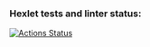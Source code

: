 ### Hexlet tests and linter status:
[![Actions Status](https://github.com/ZarinaRevazova/frontend-project-11/actions/workflows/hexlet-check.yml/badge.svg)](https://github.com/ZarinaRevazova/frontend-project-11/actions)